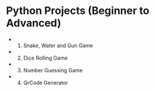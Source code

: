 # Python Projects (Beginner to Advanced)

- 1. Snake, Water and Gun Game
- 2. Dice Rolling Game
- 3. Number Guessing Game
- 4. QrCode Generator